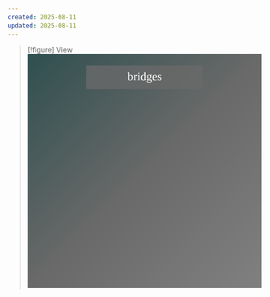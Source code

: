 ```yaml
---
created: 2025-08-11
updated: 2025-08-11
---
```


> [!figure] View
![](04_Resources/Assets/Locations/location-city-the-suicide-bridges-the-suicide-bridges.svg)


